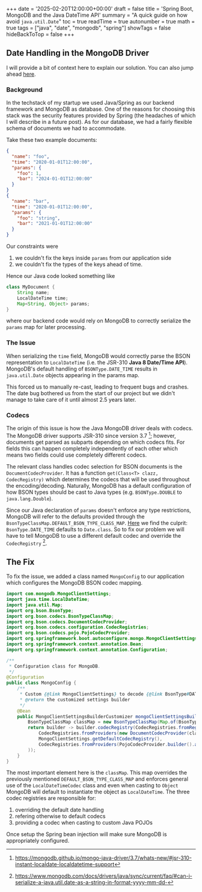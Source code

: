 +++
date = '2025-02-20T12:00:00+00:00'
draft = false
title = 'Spring Boot, MongoDB and the Java DateTime API'
summary = "A quick guide on how avoid `java.util.Date`"
toc = true
readTime = true
autonumber = true
math = true
tags = ["java", "date", "mongodb", "spring"]
showTags = false
hideBackToTop = false
+++

## Date Handling in the MongoDB Driver
I will provide a bit of context here to explain our solution. You can also jump ahead [here](#the-fix).
### Background
In the techstack of my startup we used Java/Spring as our backend framework and MongoDB as database.
One of the reasons for choosing this stack was the security features provided by Spring (the headaches of which I will describe in a future post).
As for our database, we had a fairly flexible schema of documents we had to accommodate. 

Take these two example documents:
```json
{
  "name": "foo",
  "time": "2020-01-01T12:00:00",
  "params": {
    "foo": 1,
    "bar": "2024-01-01T12:00:00"
  }
}
{
  "name": "bar",
  "time": "2020-01-01T12:00:00",
  "params": {
    "foo": "string",
    "bar": "2021-01-01T12:00:00"
  }
}
```

Our constraints were
1. we couldn't fix the keys inside `params` from our application side
2. we couldn't fix the types of the keys ahead of time.

Hence our Java code looked something like
```java
class MyDocument {
    String name;
    LocalDateTime time;
    Map<String, Object> params;
}
```
where our backend code would rely on MongoDB to correctly serialize the `params` map for later processing.

### The Issue
When serializing the `time` field, MongoDB would correctly parse the BSON representation to `LocalDateTime` (i.e. the JSR-310 **Java 8 Date/Time API**).
MongoDB's default handling of `BSONType.DATE_TIME` results in `java.util.Date` objects appearing in the params map. 

This forced us to manually re-cast, leading to frequent bugs and crashes.
The date bug bothered us from the start of our project but we didn't manage to take care of it until almost 2.5 years later.

### Codecs
The origin of this issue is how the Java MongoDB driver deals with codecs.
The MongoDB driver supports JSR-310 since version 3.7 [^1]; however, documents get parsed as subparts depending on which codecs fits.
For fields this can happen completely independently of each other which means two fields could use completely different codecs.

The relevant class handles codec selection for BSON documents is the `DocumentCodecProvider`.
It has a function `get(Class<T> clazz, CodecRegistry)` which determines the codecs that will be used throughout the encoding/decoding.
Naturally, MongoDB has a default configuration of how BSON types should be cast to Java types (e.g. `BSONType.DOUBLE` to `java.lang.Double`).

Since our Java declaration of `params` doesn't enforce any type restrictions, MongoDB will refer to the defaults provided through the `BsonTypeClassMap.DEFAULT_BSON_TYPE_CLASS_MAP`.
[Here](https://github.com/mongodb/mongo-java-driver/blob/fb3f30b79aecfa5b17404c33a29fb1f5fb6f4ffb/bson/src/main/org/bson/codecs/BsonTypeClassMap.java#L112) we find the culprit: `BsonType.DATE_TIME` defaults to `Date.class`.
So to fix our problem we will have to tell MongoDB to use a different default codec and override the `CodecRegistry` [^2].

## The Fix
To fix the issue, we added a class named `MongoConfig` to our application which configures the MongoDB BSON codec mapping.

```java
import com.mongodb.MongoClientSettings;
import java.time.LocalDateTime;
import java.util.Map;
import org.bson.BsonType;
import org.bson.codecs.BsonTypeClassMap;
import org.bson.codecs.DocumentCodecProvider;
import org.bson.codecs.configuration.CodecRegistries;
import org.bson.codecs.pojo.PojoCodecProvider;
import org.springframework.boot.autoconfigure.mongo.MongoClientSettingsBuilderCustomizer;
import org.springframework.context.annotation.Bean;
import org.springframework.context.annotation.Configuration;

/**  
 * Configuration class for MongoDB.
 */
@Configuration  
public class MongoConfig {  
    /**  
     * Custom {@link MongoClientSettings} to decode {@link BsonType#DATE_TIME} to {@link LocalDateTime}
     * @return the customized settings builder
     */    
    @Bean  
    public MongoClientSettingsBuilderCustomizer mongoClientSettingsBuilderCustomizer() {
        BsonTypeClassMap classMap = new BsonTypeClassMap(Map.of(BsonType.DATE_TIME, LocalDateTime.class));  
        return builder -> builder.codecRegistry(CodecRegistries.fromRegistries(  
            CodecRegistries.fromProviders(new DocumentCodecProvider(classMap)),                // (1)
            MongoClientSettings.getDefaultCodecRegistry(),                                     // (2)
            CodecRegistries.fromProviders(PojoCodecProvider.builder().automatic(true).build()) // (3)
        ));  
    }
}
```

The most important element here is the `classMap`.
This map overrides the previously mentioned `DEFAULT_BSON_TYPE_CLASS_MAP` and enforces general use of the `LocalDateTimeCodec` class and even when casting to `Object` MongoDB will default to instantiate the object as `LocalDateTime`.
The three codec registries are responsible for:
  1. overriding the default date handling
  2. refering otherwise to default codecs
  3. providing a codec when casting to custom Java POJOs

Once setup the Spring bean injection will make sure MongoDB is appropriately configured.

[^1]: https://mongodb.github.io/mongo-java-driver/3.7/whats-new/#jsr-310-instant-localdate-localdatetime-support
[^2]: https://www.mongodb.com/docs/drivers/java/sync/current/faq/#can-i-serialize-a-java.util.date-as-a-string-in-format-yyyy-mm-dd-
